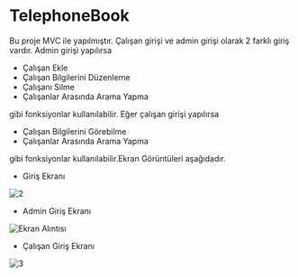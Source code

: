 # TelephoneBook

Bu proje MVC ile yapılmıştır.
Çalışan girişi ve admin girişi olarak 2 farklı giriş vardır. Admin girişi yapılırsa

* Çalışan Ekle
* Çalışan Bilgilerini Düzenleme
* Çalışanı Silme
* Çalışanlar Arasında Arama Yapma

gibi fonksiyonlar kullanılabilir. Eğer çalışan girişi yapılırsa 

* Çalışan Bilgilerini Görebilme
* Çalışanlar Arasında Arama Yapma 

gibi fonksiyonlar kullanılabilir.Ekran Görüntüleri aşağıdadır.

* Giriş Ekranı

![2](https://user-images.githubusercontent.com/34771706/73464101-6f01e180-438f-11ea-872e-a7377bf3eee7.PNG)



* Admin Giriş Ekranı

![Ekran Alıntısı](https://user-images.githubusercontent.com/34771706/73464214-99ec3580-438f-11ea-9ce1-89dd68237d94.PNG)


* Çalışan Giriş Ekranı

![3](https://user-images.githubusercontent.com/34771706/73464310-c30cc600-438f-11ea-93c8-ae33f8944dc9.PNG)
